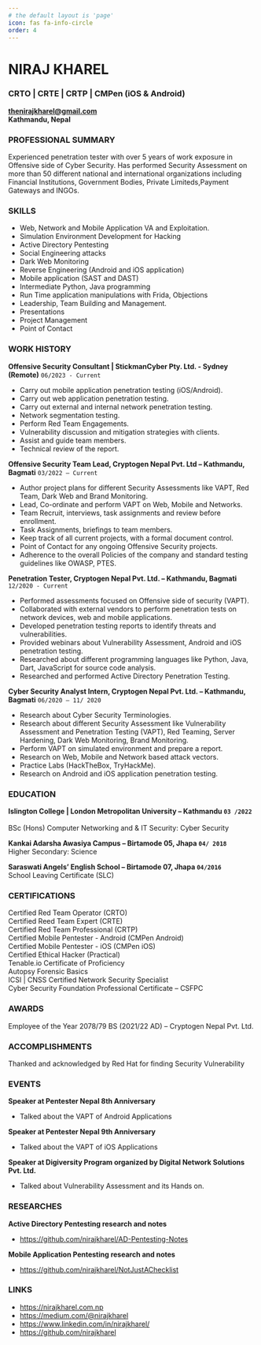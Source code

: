 ```yaml
---
# the default layout is 'page'
icon: fas fa-info-circle
order: 4
---
```


# NIRAJ KHAREL 
### CRTO | CRTE | CRTP | CMPen (iOS & Android)
**thenirajkharel@gmail.com**<br>
**Kathmandu, Nepal**

### PROFESSIONAL SUMMARY

Experienced penetration tester with over 5 years of work exposure in Offensive side of Cyber Security. Has performed Security Assessment on more than 50 different national and international organizations including Financial Institutions, Government Bodies, Private Limiteds,Payment Gateways and INGOs.

### SKILLS
- Web, Network and Mobile Application VA and Exploitation.
- Simulation Environment Development for Hacking
- Active Directory Pentesting
- Social Engineering attacks
- Dark Web Monitoring
- Reverse Engineering (Android and iOS application)
- Mobile application (SAST and DAST)
- Intermediate Python, Java programming
- Run Time application manipulations with Frida, Objections
- Leadership, Team Building and Management.
- Presentations
- Project Management
- Point of Contact

### WORK HISTORY

**Offensive Security Consultant | StickmanCyber Pty. Ltd. - Sydney (Remote)** `06/2023 - Current`   
- Carry out mobile application penetration testing (iOS/Android).
- Carry out web application penetration testing.
- Carry out external and internal network penetration testing.
- Network segmentation testing.
- Perform Red Team Engagements.
- Vulnerability discussion and mitigation strategies with clients.
- Assist and guide team members.
- Technical review of the report.

**Offensive Security Team Lead, Cryptogen Nepal Pvt. Ltd – Kathmandu, Bagmati** `03/2022 – Current`

- Author project plans for different Security Assessments like VAPT, Red Team, Dark Web and Brand Monitoring.
- Lead, Co-ordinate and perform VAPT on Web, Mobile and Networks.
- Team Recruit, interviews, task assignments and review before enrollment.
- Task Assignments, briefings to team members.
- Keep track of all current projects, with a formal document control.
- Point of Contact for any ongoing Offensive Security projects.
- Adherence to the overall Policies of the company and standard testing guidelines like
    OWASP, PTES.

**Penetration Tester, Cryptogen Nepal Pvt. Ltd. – Kathmandu, Bagmati** `12/2020 - Current`

- Performed assessments focused on Offensive side of security (VAPT).
- Collaborated with external vendors to perform penetration tests on network devices, web and mobile applications.
- Developed penetration testing reports to identify threats and vulnerabilities.
- Provided webinars about Vulnerability Assessment, Android and iOS penetration testing.
- Researched about different programming languages like Python, Java, Dart, JavaScript for source code analysis.
- Researched and performed Active Directory Penetration Testing.

**Cyber Security Analyst Intern, Cryptogen Nepal Pvt. Ltd. – Kathmandu, Bagmati** `06/2020 – 11/ 2020`

- Research about Cyber Security Terminologies.
- Research about different Security Assessment like Vulnerability Assessment and Penetration Testing (VAPT), Red Teaming, Server Hardening, Dark Web Monitoring, Brand Monitoring.
- Perform VAPT on simulated environment and prepare a report.
- Research on Web, Mobile and Network based attack vectors.
- Practice Labs (HackTheBox, TryHackMe).
- Research on Android and iOS application penetration testing.

### EDUCATION

**Islington College | London Metropolitan University – Kathmandu `03 /2022`**<br>	
BSc (Hons) Computer Networking and & IT Security: Cyber Security

**Kankai Adarsha Awasiya Campus – Birtamode 05, Jhapa `04/ 2018`**<br>
Higher Secondary: Science

**Saraswati Angels’ English School – Birtamode 07, Jhapa `04/2016`**<br>
School Leaving Certificate (SLC)

### CERTIFICATIONS
Certified Red Team Operator (CRTO)<br>
Certified Reed Team Expert (CRTE)<br>
Certified Red Team Professional (CRTP)<br>
Certified Mobile Pentester - Android (CMPen Android)<br>
Certified Mobile Pentester - iOS (CMPen iOS)<br>
Certified Ethical Hacker (Practical)<br>
Tenable.io Certificate of Proficiency<br>
Autopsy Forensic Basics<br>
ICSI | CNSS Certified Network Security Specialist<br>
Cyber Security Foundation Professional Certificate – CSFPC<br>

### AWARDS

Employee of the Year 2078/79 BS (2021/22 AD) – Cryptogen Nepal Pvt. Ltd.

### ACCOMPLISHMENTS

Thanked and acknowledged by Red Hat for finding Security Vulnerability

### EVENTS
**Speaker at Pentester Nepal 8th Anniversary**
- Talked about the VAPT of Android Applications

**Speaker at Pentester Nepal 9th Anniversary**
- Talked about the VAPT of iOS Applications

**Speaker at Digiversity Program organized by Digital Network Solutions Pvt. Ltd.**
- Talked about Vulnerability Assessment and its Hands on.

### RESEARCHES

**Active Directory Pentesting research and notes**
- https://github.com/nirajkharel/AD-Pentesting-Notes

**Mobile Application Pentesting research and notes**
- https://github.com/nirajkharel/NotJustAChecklist

### LINKS

- https://nirajkharel.com.np
- https://medium.com/@nirajkharel
- https://www.linkedin.com/in/nirajkharel/
- https://github.com/nirajkharel




